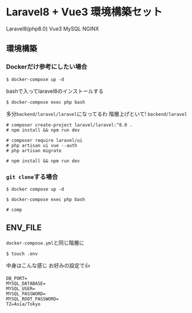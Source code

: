 # Laravel8 + Vue3 環境構築セット

Laravel8(php8.0)
Vue3
MySQL
NGINX

## 環境構築

### Dockerだけ参考にしたい場合

```
$ docker-compose up -d
```

bashで入ってlaravel8のインストールする
```
$ docker-compose exec php bash
```

多分`backend/laravel/laravel`になってるわ
階層上げといて! `backend/laravel`

```
# composer create-project laravel/laravel:^8.0 .
# npm install && npm run dev
```

```
# composer require laravel/ui
# php artisan ui vue --auth
# php artisan migrate
```

```
# npm install && npm run dev
```

### `git clone`する場合
```
$ docker compose up -d
```

```
$ docker-compose exec php bash
```

```
# comp
```

## ENV_FILE

`docker-compose.yml`と同じ階層に
```
$ touch .env
```

中身はこんな感じ
お好みの設定で👍
```
DB_PORT=
MYSQL_DATABASE=
MYSQL_USER=
MYSQL_PASSWORD=
MYSQL_ROOT_PASSWORD=
TZ=Asia/Tokyo
```
